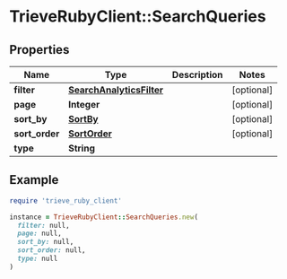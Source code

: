 # TrieveRubyClient::SearchQueries

## Properties

| Name | Type | Description | Notes |
| ---- | ---- | ----------- | ----- |
| **filter** | [**SearchAnalyticsFilter**](SearchAnalyticsFilter.md) |  | [optional] |
| **page** | **Integer** |  | [optional] |
| **sort_by** | [**SortBy**](SortBy.md) |  | [optional] |
| **sort_order** | [**SortOrder**](SortOrder.md) |  | [optional] |
| **type** | **String** |  |  |

## Example

```ruby
require 'trieve_ruby_client'

instance = TrieveRubyClient::SearchQueries.new(
  filter: null,
  page: null,
  sort_by: null,
  sort_order: null,
  type: null
)
```

